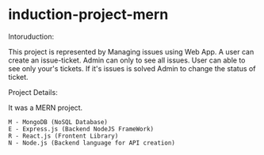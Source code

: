# induction-project-mern

Intoruduction:

  This project is represented by Managing issues using Web App.
  A user can create an issue-ticket. Admin can only to see all issues.
  User can able to see only your's tickets.
  If it's issues is solved Admin to change the status of ticket. 
  
Project Details:

  It was a MERN project.
  
    M - MongoDB (NoSQL Database)
    E - Express.js (Backend NodeJS FrameWork)
    R - React.js (Frontent Library)
    N - Node.js (Backend language for API creation)
    
    
